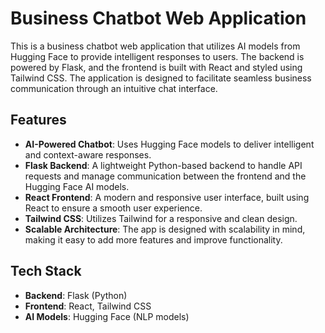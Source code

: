 # Business Chatbot Web Application

This is a business chatbot web application that utilizes AI models from Hugging Face to provide intelligent responses to users. The backend is powered by Flask, and the frontend is built with React and styled using Tailwind CSS. The application is designed to facilitate seamless business communication through an intuitive chat interface.

## Features

- **AI-Powered Chatbot**: Uses Hugging Face models to deliver intelligent and context-aware responses.
- **Flask Backend**: A lightweight Python-based backend to handle API requests and manage communication between the frontend and the Hugging Face AI models.
- **React Frontend**: A modern and responsive user interface, built using React to ensure a smooth user experience.
- **Tailwind CSS**: Utilizes Tailwind for a responsive and clean design.
- **Scalable Architecture**: The app is designed with scalability in mind, making it easy to add more features and improve functionality.

## Tech Stack

- **Backend**: Flask (Python)
- **Frontend**: React, Tailwind CSS
- **AI Models**: Hugging Face (NLP models)
